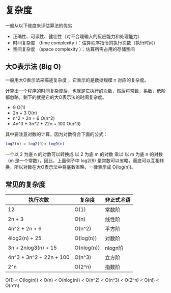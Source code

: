 # 复杂度

一般从以下维度来评估算法的优劣
* 正确性、可读性、健壮性（对不合理输入的反应能力和处理能力）
* 时间复杂度 （time complexity ）：估算程序指令的执行次数（执行时间）
* 空间复杂度 （space complexity ）：估算所需占用的存储空间

## 大O表示法 (Big O)

一般用大O表示法来描述复杂度 ，它表示的是数据规模 n 对应的复杂度。

计算出一个程序的时间复杂度后，也就是它执行的次数，然后将常数，系数，低阶都忽略，剩下的就是它的大O表示法的时间复杂度。

* 9  O(1)
* 2n + 3  O(n)
* n^2 + 2n + 6  O(n^2)
* 4n^3 + 3n^2 + 22n + 100  O(n^3)

其中要注意对数的计算，因为对数符合下面的公式：

```js
log2(n) = log2(9)∗ log9(n)
```

一个以 2 为底 n 的对数可以转换成 以 2 为底 m 的对数 乘以 以 m 为底 n 的对数（m 是一个常数），因此，上面例子中 log2(9) 是常数可以省略，而底可以互相转换，所以对数在大O表示法中将底数省略，一律表示成 O(log(n))。

## 常见的复杂度

|  执行次数   | 复杂度  |  非正式术语  |
|  ----  | ----  | ----  |
|   12   |  O(1) |  常数阶  |
|   2n + 3   |  O(n) |  线性阶  |
|   4n^2 + 2n + 6   |  O(n^2) |  平方阶  |
|   4log2(n) + 25   |  O(log(n)) |  对数阶  |
|   3n + 2nlog3(n) + 15   |  O(nlog(n)) |  nlogn阶  |
|   4n^3 + 3n^2 + 22n + 100   |  O(n^3) |  立方阶  |
|   2^n   |  O(2^n) |  指数阶  |


O(1) < O(log(n)) < O(n) < O(nlog(n)) < O(n^2) < O(n^3) < O(2^n) < O(n!) < O(n^n)